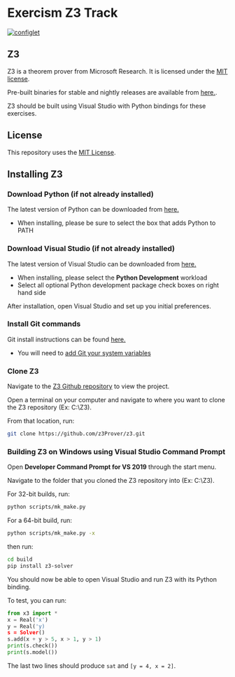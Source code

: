 # Exercism Z3 Track

[![configlet](https://github.com/exercism/z3/workflows/configlet/badge.svg)](https://github.com/exercism/z3/actions?query=workflow%3Aconfiglet)

## Z3

Z3 is a theorem prover from Microsoft Research. It is licensed under the [MIT license](LICENSE.txt).

Pre-built binaries for stable and nightly releases are available from [here.](https://github.com/Z3Prover/z3/releases).

Z3 should be built using Visual Studio with Python bindings for these exercises.

## License
This repository uses the [MIT License](/LICENSE).

## Installing Z3

### Download Python (if not already installed)

The latest version of Python can be downloaded from [here.](https://python.org)

* When installing, please be sure to select the box that adds Python to PATH

### Download Visual Studio (if not already installed)

The latest version of Visual Studio can be downloaded from [here.](https://visualstudio.microsoft.com/downloads/?utm_medium=microsoft&utm_source=docs.microsoft.com&utm_campaign=inline+link&utm_content=download+vs2019)

* When installing, please select the **Python Development** workload
* Select all optional Python development package check boxes on right hand side

After installation, open Visual Studio and set up you initial preferences.

### Install Git commands

Git install instructions can be found [here.](https://git-scm.com/book/en/v2/Getting-Started-Installing-Git)

* You will need to [add Git your system variables](https://stackoverflow.com/questions/4492979/git-is-not-recognized-as-an-internal-or-external-command)

### Clone Z3

Navigate to the [Z3 Github repository](https://github.com/Z3Prover/z3) to view the project.

Open a terminal on your computer and navigate to where you want to clone the Z3 repository (Ex: C:\Z3).

From that location, run:

```bash
git clone https://github.com/z3Prover/z3.git
```

### Building Z3 on Windows using Visual Studio Command Prompt

Open **Developer Command Prompt for VS 2019** through the start menu.

Navigate to the folder that you cloned the Z3 repository into (Ex: C:\Z3).

For 32-bit builds, run:

```bash
python scripts/mk_make.py
```

For a 64-bit build, run:

```bash
python scripts/mk_make.py -x
```

then run:

```bash
cd build
pip install z3-solver
```

You should now be able to open Visual Studio and run Z3 with its Python binding.

To test, you can run:
```python
from x3 import *
x = Real('x')
y = Real('y)
s = Solver()
s.add(x + y > 5, x > 1, y > 1)
print(s.check())
print(s.model())
```
The last two lines should produce `sat` and `[y = 4, x = 2]`.
